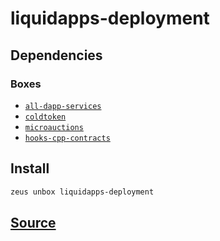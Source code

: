 
liquidapps-deployment 
====================




## Dependencies
### Boxes
* [`all-dapp-services`](all-dapp-services.md)
* [`coldtoken`](coldtoken.md)
* [`microauctions`](microauctions.md)
* [`hooks-cpp-contracts`](hooks-cpp-contracts.md)




## Install
```bash
zeus unbox liquidapps-deployment
```







## [Source](https://github.com/liquidapps-io/zeus-sdk/tree/master/boxes/groups/undefined/liquidapps-deployment)

